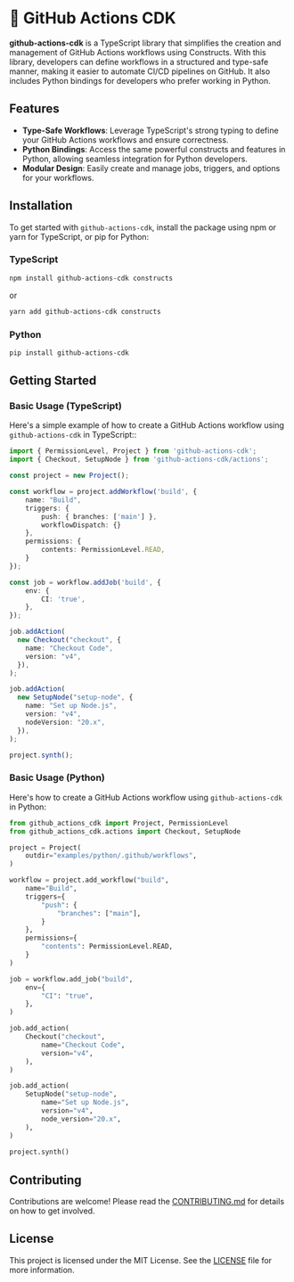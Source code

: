 # 🚧 GitHub Actions CDK

**github-actions-cdk** is a TypeScript library that simplifies the creation and management of GitHub Actions workflows using Constructs. With this library, developers can define workflows in a structured and type-safe manner, making it easier to automate CI/CD pipelines on GitHub. It also includes Python bindings for developers who prefer working in Python.

## Features

- **Type-Safe Workflows**: Leverage TypeScript's strong typing to define your GitHub Actions workflows and ensure correctness.
- **Python Bindings**: Access the same powerful constructs and features in Python, allowing seamless integration for Python developers.
- **Modular Design**: Easily create and manage jobs, triggers, and options for your workflows.

## Installation

To get started with `github-actions-cdk`, install the package using npm or yarn for TypeScript, or pip for Python:

### TypeScript

```bash
npm install github-actions-cdk constructs
```

or 

```bash
yarn add github-actions-cdk constructs
```

### Python
```bash
pip install github-actions-cdk
```

## Getting Started

### Basic Usage (TypeScript)

Here's a simple example of how to create a GitHub Actions workflow using `github-actions-cdk` in TypeScript::

```typescript
import { PermissionLevel, Project } from 'github-actions-cdk';
import { Checkout, SetupNode } from 'github-actions-cdk/actions';

const project = new Project();

const workflow = project.addWorkflow('build', {
    name: "Build",
    triggers: {
        push: { branches: ['main'] },
        workflowDispatch: {}
    },
    permissions: {
        contents: PermissionLevel.READ,
    }
});

const job = workflow.addJob('build', {
	env: {
		CI: 'true',
	},
});

job.addAction(
  new Checkout("checkout", {
    name: "Checkout Code",
    version: "v4",
  }),
);

job.addAction(
  new SetupNode("setup-node", {
    name: "Set up Node.js",
    version: "v4",
    nodeVersion: "20.x",
  }),
);

project.synth();
```

### Basic Usage (Python)

Here's how to create a GitHub Actions workflow using `github-actions-cdk` in Python:

```python
from github_actions_cdk import Project, PermissionLevel
from github_actions_cdk.actions import Checkout, SetupNode

project = Project(
    outdir="examples/python/.github/workflows",
)

workflow = project.add_workflow("build",
    name="Build",
    triggers={
        "push": {
            "branches": ["main"],
        }
    },
    permissions={
        "contents": PermissionLevel.READ,
    }
)

job = workflow.add_job("build",
    env={
        "CI": "true",
    },
)

job.add_action(
    Checkout("checkout",
        name="Checkout Code",
        version="v4",
    ),
)

job.add_action(
    SetupNode("setup-node",
        name="Set up Node.js",
        version="v4",
        node_version="20.x",
    ),
)
                               
project.synth()
```

## Contributing

Contributions are welcome! Please read the [CONTRIBUTING.md](./CONTRIBUTING.md) for details on how to get involved.

## License

This project is licensed under the MIT License. See the [LICENSE](./LICENCE) file for more information.

